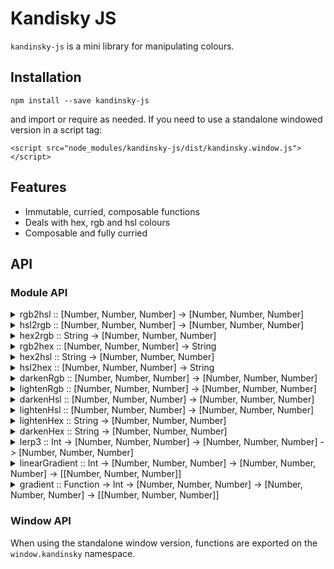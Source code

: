 # Kandisky JS

`kandinsky-js` is a mini library for manipulating colours.

## Installation

`npm install --save kandinsky-js`

and import or require as needed. If you need to use a standalone windowed version in a script tag:

`<script src="node_modules/kandinsky-js/dist/kandinsky.window.js"></script>`

## Features

- Immutable, curried, composable functions
- Deals with hex, rgb and hsl colours
- Composable and fully curried

## API

### Module API

<details>
  <summary>rgb2hsl :: [Number, Number, Number] -> [Number, Number, Number]</summary>
  <p><b>rgb2hsl(rgbArray)</b></p>
  returns a hsl array
</details>
<details>
  <summary>hsl2rgb :: [Number, Number, Number] -> [Number, Number, Number]</summary>
  <p><b>hsl2rgb(hslArray)</b></p>
  returns an rgb array
</details>
<details>
  <summary>hex2rgb :: String -> [Number, Number, Number]</summary>
  <p><b>hex2rgb(hexString)</b></p>
  returns an rgb array
</details>
<details>
  <summary>rgb2hex :: [Number, Number, Number] -> String</summary>
  <p><b>rgb2hex(rgbArray)</b></p>
  returns a hex string
</details>
<details>
  <summary>hex2hsl :: String -> [Number, Number, Number]</summary>
  <p><b>hex2hsl(hexString)</b></p>
  returns a hsl array
</details>
<details>
  <summary>hsl2hex :: [Number, Number, Number] -> String</summary>
  <p><b>hsl2hex(hslArray)</b></p>
  returns a hex string
</details>
<details>
  <summary>darkenRgb :: [Number, Number, Number] -> [Number, Number, Number]</summary>
  <p><b>darkenRgb(amount, rgbArray)</b></p>
  returns a darkened rgb array. `amount` is a value in the range `[0, 1]`
</details>
<details>
  <summary>lightenRgb :: [Number, Number, Number] -> [Number, Number, Number]</summary>
  <p><b>lightenRgb(amount, rgbArray)</b></p>
  returns a lightened rgb array. `amount` is a value in the range `[0, 1]`
</details>
<details>
  <summary>darkenHsl :: [Number, Number, Number] -> [Number, Number, Number]</summary>
  <p><b>darkenHsl(amount, hslArray)</b></p>
  returns a darkened hsl array. `amount` is a value in the range `[0, 1]`
</details>
<details>
  <summary>lightenHsl :: [Number, Number, Number] -> [Number, Number, Number]</summary>
  <p><b>lightenHsl(amount, hslArray)</b></p>
  returns a lightened hsl array. `amount` is a value in the range `[0, 1]`
</details>
<details>
  <summary>lightenHex :: String -> [Number, Number, Number]</summary>
  <p><b>lightenHex(amount, hexString)</b></p>
  returns a lightened hex string. `amount` is a value in the range `[0, 1]`
</details>
<details>
  <summary>darkenHex :: String -> [Number, Number, Number]</summary>
  <p><b>darkenHex(amount, hexString)</b></p>
  returns a darkened hex string. `amount` is a value in the range `[0, 1]`
</details>
<details>
  <summary>lerp3 :: Int -> [Number, Number, Number] -> [Number, Number, Number] -> [Number, Number, Number]</summary>
  <p><b>lerp3(t, c1, c2)</b></p>
  returns a Vector3 colour somewhere between `c1` and `c2`. `t` is the "time" value in the range `[0, 1]`
</details>
<details>
  <summary>linearGradient :: Int -> [Number, Number, Number] -> [Number, Number, Number] -> [[Number, Number, Number]]</summary>
  <p><b>linearGradient(n, c1, c2)</b></p>
  returns an length `n` array of Vector3 colours. colours are evenly spaced between `c1` and `c2`.
</details>
<details>
  <summary>gradient :: Function -> Int -> [Number, Number, Number] -> [Number, Number, Number] -> [[Number, Number, Number]]</summary>
  <p><b>gradient(easeFn, n, c1, c2)</b></p>
  returns an length `n` array of Vector3 colours. colours are between `c1` and `c2`, and are spaced according to the easing function `easeFn`.
</details>

### Window API

When using the standalone window version, functions are exported on the `window.kandinsky` namespace.